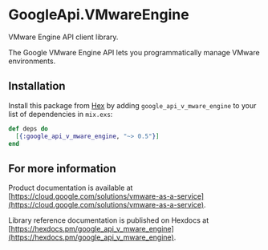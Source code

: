 # GoogleApi.VMwareEngine

VMware Engine API client library.

The Google VMware Engine API lets you programmatically manage VMware environments.

## Installation

Install this package from [Hex](https://hex.pm) by adding
`google_api_v_mware_engine` to your list of dependencies in `mix.exs`:

```elixir
def deps do
  [{:google_api_v_mware_engine, "~> 0.5"}]
end
```

## For more information

Product documentation is available at [https://cloud.google.com/solutions/vmware-as-a-service](https://cloud.google.com/solutions/vmware-as-a-service).

Library reference documentation is published on Hexdocs at
[https://hexdocs.pm/google_api_v_mware_engine](https://hexdocs.pm/google_api_v_mware_engine).
